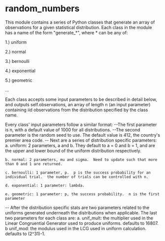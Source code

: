 # random_numbers
This module contains a series of Python classes that generate an array of observations for a given statistical distribution.  Each class in the module has a name of the form "generate_*", where * can be any of:

  1.) uniform
  
  2.) normal
  
  3.) bernoulli
  
  4.) exponential
  
  5.) geometric
  
  ...
  

Each class accepts some input parameters to be described in detail below, and outputs self.observations, an array of length n (an input parameter) containing iid observations from the distribution specified by the class name.

Every class' input parameters follow a similar format:
--The first parameter is n, with a default value of 1000 for all distributions.
--The second parameter is the random seed to use.  The default value is 412, the country's premier area code.
-- Next are a series of distribution specific parameters:
    a. uniform: 2 parameters, a and b.  They default to a = 0 and b = 1, and are the upper and lower bound of the uniform distribution respectively.
    
    b. normal: 2 parameters, mu and sigma.  Need to update such that more than 0 and 1 are returned.
    
    c. bernoulli: 1 parameter, p.  p is the success probability for an individual trial.  the number of trials can be controlled with n.
    
    d. exponential: 1 parameter: lambda.
    
    e. geometric: 1 parameter: p, the success probability.  n is the first parameter
    
    
-- After the distribution specific stats are two parameters related to the uniforms generated underneath the distributions when applicable.  The last two parameters for each class are:
  a. unif_mult: the multiplier used in the Linear Congruential Generator used to produce uniforms.  defaults to 16807.
  b unif_mod: the modulus used in the LCG used in uniform calculation.  defaults to (2^31)-1.
  
  
